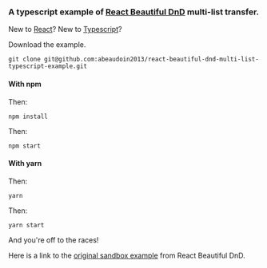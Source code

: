 ### A typescript example of [React Beautiful DnD](https://github.com/atlassian/react-beautiful-dnd) multi-list transfer. 

New to [React](https://reactjs.org/)?
New to [Typescript](https://www.typescriptlang.org/docs/handbook/typescript-in-5-minutes.html)?

Download the example.
```
git clone git@github.com:abeaudoin2013/react-beautiful-dnd-multi-list-typescript-example.git
```

#### With npm
Then:
```
npm install
```
Then:
```
npm start
```

#### With yarn
Then:
```
yarn
```
Then:
```
yarn start
```
And you're off to the races!

Here is a link to the [original sandbox example](https://codesandbox.io/s/ql08j35j3q) from React Beautiful DnD. 